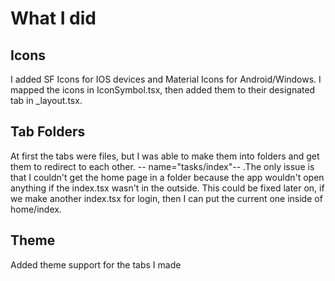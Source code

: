 # What I did
## Icons
I added SF Icons for IOS devices and Material Icons for Android/Windows. I mapped the icons in IconSymbol.tsx, then added them to their designated tab in _layout.tsx.

## Tab Folders
At first the tabs were files, but I was able to make them into folders and get them to redirect to each other. -- name="tasks/index"-- .The only issue is that I couldn't get the home page in a folder because the app wouldn't open anything if the index.tsx wasn't in the outside. This could be fixed later on, if we make another index.tsx for login, then I can put the current one inside of home/index.

## Theme
Added theme support for the tabs I made
